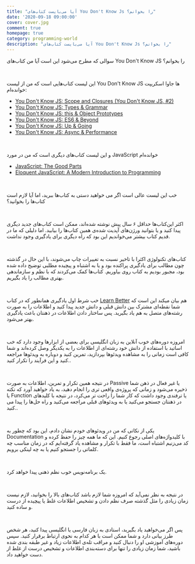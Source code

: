 ```yaml
---
title: "آیا می‌بایست کتاب‌های You Don't Know Js را بخوانم؟"
date: '2020-09-18 09:00:00'
cover: cover.jpg
comment: true
homepage: true
category: programming-world
description: "آیا می‌بایست کتاب‌های You Don't Know Js را بخوانم؟"
---
```


سوالی که مطرح می‌شود این است آیا من کتاب‌های You Don't Know JS را بخوانم؟

<br />

این لیست کتاب‌هایی است که من از لیست You Don't Know JS ها جاوا اسکریپت خوانده‌ام:

<div class="ltr">

- [You Don't Know JS: Scope and Closures (You Don't Know JS, #2)](https://www.goodreads.com/book/show/20901022-you-don-t-know-js)
- [You Don't Know JS: Types & Grammar](https://www.goodreads.com/book/show/22221109-you-don-t-know-js)
- [You Don't Know JS: this & Object Prototypes](https://www.goodreads.com/book/show/22221108-you-don-t-know-js)
- [You Don't Know JS: ES6 & Beyond](https://www.goodreads.com/book/show/22221111-you-don-t-know-js)
- [You Don't Know JS: Up & Going](https://www.goodreads.com/book/show/25136217-you-don-t-know-js)
- [You Don't Know JS: Async & Performance](https://www.goodreads.com/book/show/22221110-you-don-t-know-js)

</div>

<br />

و این لیست کتاب‌های دیگری است که من در مورد JavaScript خوانده‌ام

<div class="ltr">

- [JavaScript: The Good Parts](https://www.goodreads.com/book/show/2998152-javascript)
- [Eloquent JavaScript: A Modern Introduction to Programming](https://www.goodreads.com/book/show/8910666-eloquent-javascript)

</div>

<br />

خب این لیست‌ عالی‌ است اگر می خواهید دستی به کتاب‌ها ببرید، اما آیا لازم است کتاب‌ها را بخوانید؟

<br />

اکثر این‌کتاب‌ها حداقل ۶ سال پیش نوشته شده‌اند، ممکن است کتاب‌های جدید دیگری پیدا کنید و یا بتوانید ورژن‌های آپدیت شده‌ی همین کتاب‌ها را بیابید. اما دلیلی که ما در قدیم کتاب بیشتر می‌خواندیم این بود که راه دیگری برای یادگیری وجود نداشت.

<br />

کتاب‌های تکنولوژی اکثرا با تاخیر نسبت به تغییرات چاپ می‌شوند، با این حال در گذشته چون مطالب برای یادگیری پراکنده بود و یا به اشتباه و پیچیده مطلبی توضیح داده شده بود، مجبور بودیم به کتاب روی بیاوریم. کتاب‌ها کمک می‌کردند که با نظم و سازماندهی بهتری مطالب را یاد بگیریم.

<br />

خب شرط اول یادگیری همانطور که در کتاب [Learn Better](https://www.goodreads.com/book/show/30038905-learn-better) هم بیان میکند این است که شما نقطه‌ای مشترک بین دانش قبلی و دانش جدید پیدا کنید و اطلاعات را به صورت رشته‌های متصل به هم یاد بگیرید. پس ساختار دادن اطلاعات در ذهنتان باعث یادگیری بهتر می‌شود.

<br />

امروزه دوره‌های خوب آنلاین به زبان انگلیسی برای بعضی از ابزار‌ها وجود دارد که خب اساتید با استفاده از دانش خود رشته‌ای از اطلاعات را به یکدیگر وصل کرده‌اند و شما کافی است زمانی را به مشاهده ویدئوها بپردازید، تمرین کنید و دوباره به ویدئو‌ها مراجعه کنید و این فرآیند را تکرار کنید..

<br />

در نتیجه همین تکرار و تمرین، اطلاعات به صورت Passive یا غیر فعال در ذهن شما ذخیره می‌شود و زمانی که پروژه‌ی واقعی تری را انجام دهید، به یاد خواهید آورد که نکته یا Function یا ترفندی وجود داشت که کار شما را راحت تر می‌کرد، در نتیجه با کلید‌های در ذهنتان جستجو می‌کنید یا به ویدئو‌های قبلی مراجعه می‌کنید و راه حل‌ها را پیدا می کنید..

<br />

یکی از نکاتی که من در ویدئوهای خودم نشان دادم، این بود که چطور به Documentation با کلیدواژه‌های اصلی رجوع کنیم. این که ما همه چیز را حفظ کرده و کد می‌زنیم اشتباه است،‌ ما فقط با تکرار و مشاهده یاد گرفته‌ایم که در زمان مناسب چه کلماتی را جستجو کنیم یا به چه لینکی برویم.

<br />

یک برنامه‌نویس خوب نظم ذهنی پیدا خواهد کرد.

<br />

در نتیجه به نظر نمی‌آید که امروزه شما لازم باشد کتاب‌های بالا را بخوانید، لازم نیست زمان زیادی را مثل گذشته صرف نظم دادن و تشخیص اطلاعات غلط یا پیچیده از درست و ساده کنید.

<br />

پس اگر می‌خواهید یاد بگیرید، استادی به زبان فارسی یا انگلیسی پیدا کنید، هر شخص طرز بیانی دارد و شما ممکن است با هر کدام به نحوی ارتباط برقرار کنید. سپس دوره‌های آموزشی او را دنبال کنید و مراقب تله‌ی اطلاعات زیاد و غیر طبقه ‌بندی شده باشید، شما زمان زیادی را تنها برای دسته‌بندی اطلاعات و تشخیص درست از غلط از دست خواهید داد.
